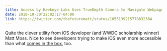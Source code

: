 ```yaml
---
title: Access by Hawkeye Labs Uses TrueDepth Camera to Navigate Webpages Via Facial Expressions
date: 2018-10-30T22:02:17-04:00
link: https://twitter.com/thefuturematt/status/1055139215778832384
---
```


Quite the clever utility from iOS developer (and WWDC scholarship winner) Matt Moss. Nice to see developers trying to make iOS even more accessible than what [comes in the box][apple], too. 

[apple]: https://www.apple.com/accessibility/iphone/